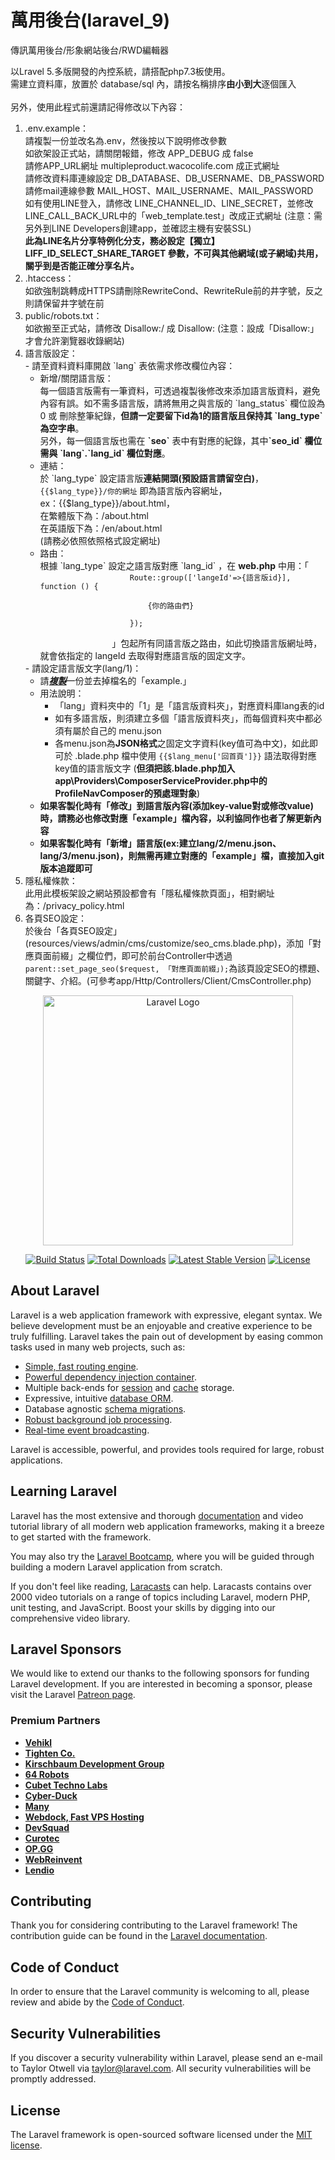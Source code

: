 # 萬用後台(laravel_9)
傳訊萬用後台/形象網站後台/RWD編輯器

以Lravel 5.多版開發的內控系統，請搭配php7.3板使用。<br>
需建立資料庫，放置於 database/sql 內，請按名稱排序<b>由小到大</b>逐個匯入<br>
<br>
另外，使用此程式前還請記得修改以下內容：<br>
<ol>
    <li>
        .env.example：<br />
        請複製一份並改名為.env，然後按以下說明修改參數<br />
        如欲架設正式站，請關閉報錯，修改 APP_DEBUG 成 false<br />
        請修APP_URL網址 multipleproduct.wacocolife.com 成正式網址<br />
        請修改資料庫連線設定 DB_DATABASE、DB_USERNAME、DB_PASSWORD<br />
        請修mail連線參數 MAIL_HOST、MAIL_USERNAME、MAIL_PASSWORD<br />
        如有使用LINE登入，請修改 LINE_CHANNEL_ID、LINE_SECRET，並修改LINE_CALL_BACK_URL中的「web_template.test」改成正式網址 (注意：需另外到LINE Developers創建app，並確認主機有安裝SSL)<br />
        <b>此為LINE名片分享特例化分支，務必設定【獨立】 LIFF_ID_SELECT_SHARE_TARGET 參數，不可與其他網域(或子網域)共用，關乎到是否能正確分享名片。</b><br />
    </li>
    <li>
        .htaccess：<br />
        如欲強制跳轉成HTTPS請刪除RewriteCond、RewriteRule前的井字號，反之則請保留井字號在前<br />
    </li>
    <li>
        public/robots.txt：<br />
        如欲搬至正式站，請修改 Disallow:/ 成 Disallow: (注意：設成「Disallow:」才會允許瀏覽器收錄網站)<br />
    </li>
    <li>
        語言版設定：<br />
        - 請至資料資料庫開啟 `lang` 表依需求修改欄位內容：
        <ul>
            <li>
                新增/關閉語言版：<br />
                每一個語言版需有一筆資料，可透過複製後修改來添加語言版資料，避免內容有誤。如不需多語言版，請將無用之與言版的 `lang_status` 欄位設為0 或 刪除整筆紀錄，<b>但請一定要留下id為1的語言版且保持其 `lang_type` 為空字串</b>。<br>
                另外，每一個語言版也需在 <b>`seo`</b> 表中有對應的紀錄，其中<b>`seo_id` 欄位需與 `lang`.`lang_id` 欄位對應</b>。
            </li>
            <li>
                連結：<br />
                於 `lang_type` 設定語言版<b>連結開頭(預設語言請留空白)</b>，<code>{{$lang_type}}/你的網址</code> 即為語言版內容網址，<br>
                ex：{{$lang_type}}/about.html，<br />
                在繁體版下為：/about.html<br />
                在英語版下為：/en/about.html<br />
                (請務必依照依照格式設定網址)<br />
            </li>
            <li>
                路由：<br />
                根據 `lang_type` 設定之語言版對應 `lang_id` ，在 <b>web.php</b> 中用：「 
                <code>
                    Route::group(['langeId'=>{語言版id}], function () { <br>
                        {你的路由們}<br>
                    });<br>
                </code>
                」包起所有同語言版之路由，如此切換語言版網址時，就會依指定的 langeId 去取得對應語言版的固定文字。
            </li>
        </ul>
        - 請設定語言版文字(lang/1)：<br />
        <ul>
            <li>請<i><b><ins>複製</ins></b></i>一份並去掉檔名的「example.」<br /></li>
            <li>
                用法說明：
                <ul>
                    <li>「lang」資料夾中的「1」是「語言版資料夾」，對應資料庫lang表的id</li>
                    <li>如有多語言版，則須建立多個「語言版資料夾」，而每個資料夾中都必須有屬於自己的 menu.json</li>
                    <li>各menu.json為<b>JSON格式</b>之固定文字資料(key值可為中文)，如此即可於 .blade.php 檔中使用 <code>{{$lang_menu['回首頁']}}</code> 語法取得對應key值的語言版文字 (<b>但須把該.blade.php加入app\Providers\ComposerServiceProvider.php中的ProfileNavComposer的預處理對象</b>)</li>
                </ul>
            </li>
            <li><b>如果客製化時有「修改」到語言版內容(添加key-value對或修改value)時，請務必也修改對應「example」檔內容，以利協同作也者了解更新內容</b></li>
            <li><b>如果客製化時有「新增」語言版(ex:建立lang/2/menu.json、lang/3/menu.json)，則無需再建立對應的「example」檔，直接加入git版本追蹤即可</b></li>
        </ul>
    </li>
    <li>
        隱私權條款：<br />
        此用此模板架設之網站預設都會有「隱私權條款頁面」，相對網址為：/privacy_policy.html
    </il>
    <li>
        各頁SEO設定：<br />
        於後台「各頁SEO設定」(resources/views/admin/cms/customize/seo_cms.blade.php)，添加「對應頁面前綴」之欄位們，即可於前台Controller中透過<code>parent::set_page_seo($request, 「對應頁面前綴」);</code>為該頁設定SEO的標題、關鍵字、介紹。(可參考app/Http/Controllers/Client/CmsController.php)
    </il>
</ol>


<p align="center"><a href="https://laravel.com" target="_blank"><img src="https://raw.githubusercontent.com/laravel/art/master/logo-lockup/5%20SVG/2%20CMYK/1%20Full%20Color/laravel-logolockup-cmyk-red.svg" width="400" alt="Laravel Logo"></a></p>

<p align="center">
<a href="https://github.com/laravel/framework/actions"><img src="https://github.com/laravel/framework/workflows/tests/badge.svg" alt="Build Status"></a>
<a href="https://packagist.org/packages/laravel/framework"><img src="https://img.shields.io/packagist/dt/laravel/framework" alt="Total Downloads"></a>
<a href="https://packagist.org/packages/laravel/framework"><img src="https://img.shields.io/packagist/v/laravel/framework" alt="Latest Stable Version"></a>
<a href="https://packagist.org/packages/laravel/framework"><img src="https://img.shields.io/packagist/l/laravel/framework" alt="License"></a>
</p>

## About Laravel

Laravel is a web application framework with expressive, elegant syntax. We believe development must be an enjoyable and creative experience to be truly fulfilling. Laravel takes the pain out of development by easing common tasks used in many web projects, such as:

- [Simple, fast routing engine](https://laravel.com/docs/routing).
- [Powerful dependency injection container](https://laravel.com/docs/container).
- Multiple back-ends for [session](https://laravel.com/docs/session) and [cache](https://laravel.com/docs/cache) storage.
- Expressive, intuitive [database ORM](https://laravel.com/docs/eloquent).
- Database agnostic [schema migrations](https://laravel.com/docs/migrations).
- [Robust background job processing](https://laravel.com/docs/queues).
- [Real-time event broadcasting](https://laravel.com/docs/broadcasting).

Laravel is accessible, powerful, and provides tools required for large, robust applications.

## Learning Laravel

Laravel has the most extensive and thorough [documentation](https://laravel.com/docs) and video tutorial library of all modern web application frameworks, making it a breeze to get started with the framework.

You may also try the [Laravel Bootcamp](https://bootcamp.laravel.com), where you will be guided through building a modern Laravel application from scratch.

If you don't feel like reading, [Laracasts](https://laracasts.com) can help. Laracasts contains over 2000 video tutorials on a range of topics including Laravel, modern PHP, unit testing, and JavaScript. Boost your skills by digging into our comprehensive video library.

## Laravel Sponsors

We would like to extend our thanks to the following sponsors for funding Laravel development. If you are interested in becoming a sponsor, please visit the Laravel [Patreon page](https://patreon.com/taylorotwell).

### Premium Partners

- **[Vehikl](https://vehikl.com/)**
- **[Tighten Co.](https://tighten.co)**
- **[Kirschbaum Development Group](https://kirschbaumdevelopment.com)**
- **[64 Robots](https://64robots.com)**
- **[Cubet Techno Labs](https://cubettech.com)**
- **[Cyber-Duck](https://cyber-duck.co.uk)**
- **[Many](https://www.many.co.uk)**
- **[Webdock, Fast VPS Hosting](https://www.webdock.io/en)**
- **[DevSquad](https://devsquad.com)**
- **[Curotec](https://www.curotec.com/services/technologies/laravel/)**
- **[OP.GG](https://op.gg)**
- **[WebReinvent](https://webreinvent.com/?utm_source=laravel&utm_medium=github&utm_campaign=patreon-sponsors)**
- **[Lendio](https://lendio.com)**

## Contributing

Thank you for considering contributing to the Laravel framework! The contribution guide can be found in the [Laravel documentation](https://laravel.com/docs/contributions).

## Code of Conduct

In order to ensure that the Laravel community is welcoming to all, please review and abide by the [Code of Conduct](https://laravel.com/docs/contributions#code-of-conduct).

## Security Vulnerabilities

If you discover a security vulnerability within Laravel, please send an e-mail to Taylor Otwell via [taylor@laravel.com](mailto:taylor@laravel.com). All security vulnerabilities will be promptly addressed.

## License

The Laravel framework is open-sourced software licensed under the [MIT license](https://opensource.org/licenses/MIT).
